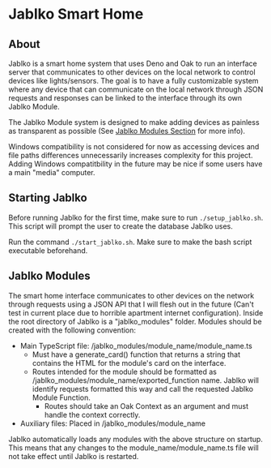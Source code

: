 # Jablko Smart Home

## About

Jablko is a smart home system that uses Deno and Oak to run an interface server that communicates to other devices on the local network to control devices like lights/sensors. The goal is to have a fully customizable system where any device that can communicate on the local network through JSON requests and responses can be linked to the interface through its own Jablko Module. 

The Jablko Module system is designed to make adding devices as painless as transparent as possible (See [Jablko Modules Section](#Jablko-Modules) for more info).

Windows compatibility is not considered for now as accessing devices and file paths differences unnecessarily increases complexity for this project. Adding Windows compatitbility in the future may be nice if some users have a main "media" computer. 

## Starting Jablko

Before running Jablko for the first time, make sure to run `./setup_jablko.sh`. This script will prompt the user to create the database Jablko uses.

Run the command `./start_jablko.sh`. Make sure to make the bash script executable beforehand.

## Jablko Modules

The smart home interface communicates to other devices on the network through requests using a JSON API that I will flesh out in the future (Can't test in current place due to horrible apartment internet configuration). Inside the root directory of Jablko is a "jablko_modules" folder. Modules should be created with the following convention:

- Main TypeScript file: /jablko_modules/module_name/module_name.ts
  - Must have a generate_card() function that returns a string that contains the HTML for the module's card on the interface.
  - Routes intended for the module should be formatted as /jablko_modules/module_name/exported_function name. Jablko will identify requests formatted this way and call the requested Jablko Module Function.
    - Routes should take an Oak Context as an argument and must handle the context correctly.
- Auxiliary files: Placed in /jablko_modules/module_name

Jablko automatically loads any modules with the above structure on startup. This means that any changes to the module_name/module_name.ts file will not take effect until Jablko is restarted. 
